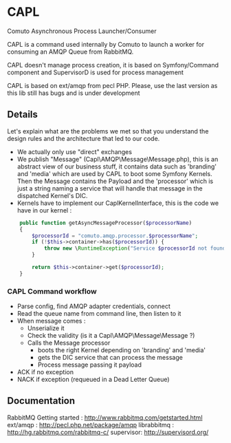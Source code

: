 # CAPL #

Comuto Asynchronous Process Launcher/Consumer

CAPL is a command used internally by Comuto to launch a worker for consuming an
AMQP Queue from RabbitMQ.

CAPL doesn't manage process creation, it is based on Symfony/Command component
and SupervisorD is used for process management

CAPL is based on ext/amqp from pecl PHP. Please, use the last version as this
lib still has bugs and is under development

## Details ##

Let's explain what are the problems we met so that you understand the design
rules and the architecture that led to our code.

- We actually only use "direct" exchanges
- We publish "Message" (Capl\AMQP\Message\Message.php), this is an abstract view
  of our business stuff, it contains data such as 'branding' and 'media' which
  are used by CAPL to boot some Symfony Kernels. Then the Message contains the
  Payload and the 'processor' which is just a string naming a service that will
  handle that message in the dispatched Kernel's DIC.
- Kernels have to implement our CaplKernelInterface, this is the code we have in
  our kernel :

```php
    public function getAsyncMessageProcessor($processorName)
    {
        $processorId = "comuto.amqp.processor.$processorName";
        if (!$this->container->has($processorId)) {
            throw new \RuntimeException("Service $processorId not found");
        }

        return $this->container->get($processorId);
    }
```

### CAPL Command workflow ###

- Parse config, find AMQP adapter credentials, connect
- Read the queue name from command line, then listen to it
- When message comes :
  * Unserialize it
  * Check the validity (is it a Capl\AMQP\Message\Message ?)
  * Calls the Message processor
    * boots the right Kernel depending on 'branding' and 'media'
    * gets the DIC service that can process the message
    * Process message passing it payload
- ACK if no exception
- NACK if exception (requeued in a Dead Letter Queue)

## Documentation ##

RabbitMQ Getting started : http://www.rabbitmq.com/getstarted.html
ext/amqp : http://pecl.php.net/package/amqp
librabbitmq : http://hg.rabbitmq.com/rabbitmq-c/
supervisor: http://supervisord.org/
